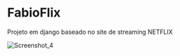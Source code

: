 # FabioFlix
 Projeto em django baseado no site de streaming NETFLIX

![Screenshot_4](https://user-images.githubusercontent.com/125137802/234141442-b1bfb964-0c51-4428-8009-0ed72318861d.png)
